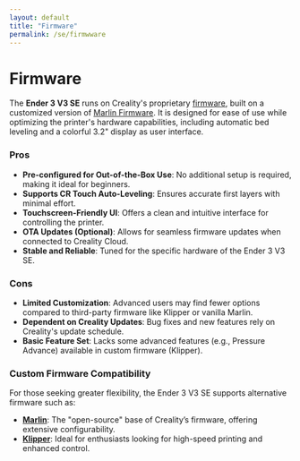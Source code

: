```yaml
---
layout: default
title: "Firmware"
permalink: /se/firmwware
---
```

# Firmware


The **Ender 3 V3 SE** runs on Creality's proprietary [firmware](https://www.creality.com/pages/download-ender-3-v3-se/), built on a customized version of [Marlin Firmware](https://marlinfw.org/). It is designed for ease of use while optimizing the printer's hardware capabilities, including automatic bed leveling and a colorful 3.2" display as user interface. 

### Pros
- **Pre-configured for Out-of-the-Box Use**: No additional setup is required, making it ideal for beginners.
- **Supports CR Touch Auto-Leveling**: Ensures accurate first layers with minimal effort.
- **Touchscreen-Friendly UI**: Offers a clean and intuitive interface for controlling the printer.
- **OTA Updates (Optional)**: Allows for seamless firmware updates when connected to Creality Cloud.
- **Stable and Reliable**: Tuned for the specific hardware of the Ender 3 V3 SE.

### Cons
- **Limited Customization**: Advanced users may find fewer options compared to third-party firmware like Klipper or vanilla Marlin.
- **Dependent on Creality Updates**: Bug fixes and new features rely on Creality's update schedule.
- **Basic Feature Set**: Lacks some advanced features (e.g., Pressure Advance) available in custom firmware (Klipper).

### Custom Firmware Compatibility
For those seeking greater flexibility, the Ender 3 V3 SE supports alternative firmware such as:
- **[Marlin](https://marlinfw.org/)**: The "open-source" base of Creality’s firmware, offering extensive configurability.
- **[Klipper](https://www.klipper3d.org/)**: Ideal for enthusiasts looking for high-speed printing and enhanced control.
